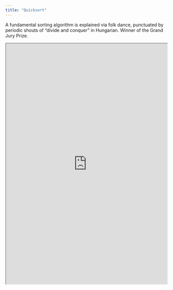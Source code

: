 ```yaml
---
title: "Quicksort"
---
```


A fundamental sorting algorithm is explained via folk dance, punctuated by periodic shouts of “divide and conquer” in Hungarian. Winner of the Grand Jury Prize.

<iframe height="750" width="100%" src="https://ewelton.github.io/ktest/wiki.html#Quicksort"></iframe>
